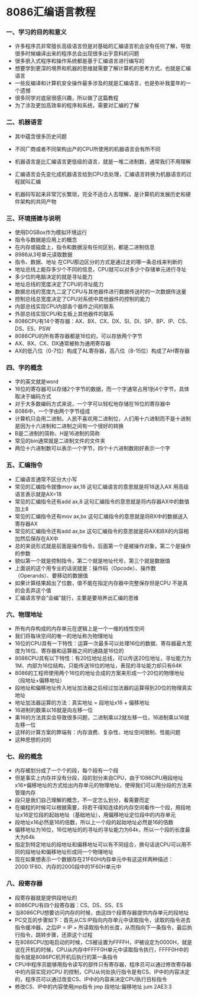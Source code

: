 # 8086汇编语言教程

### 一、学习的目的和意义

- 许多程序员非常擅长高级语言但是对基础的汇编语言机会没有任何了解，导致很多时候编译出来的程序总会出现很多出乎意料的问题
- 很多嵌入式程序和操作系统都是基于汇编语言进行编写的
- 想要学到更深的境界和机器的思维就需要了解计算机的思考方式，也就是汇编语言
- 一些反编译和计算机安全操作最多涉及的就是汇编语言，也是弥补我童年的一个遗憾
- 很多同学对底层很感兴趣，所以做了这篇教程
- 为了涉及更加高效率的程序和系统，需要对汇编的了解

### 二、机器语言

- 其中蕴含很多历史问题

- 不同厂商或者不同架构出产的CPU所使用的机器语言会有所不同

- 机器语言是比汇编语言更低级的语言，就是一堆二进制数，通常我们不用理解
- 汇编语言会先变化成机器语言给到CPU去处理，汇编语言转换为机器语言的过程就叫汇编
- 机器码写起来非常冗长繁琐，完全不适合人去理解，是计算机的发展历史和硬件架构的共同产物

### 三、环境搭建与说明

- 使用DOSBox作为模拟环境运行
- 指令与数据是应用上的概念
- 在内存或磁盘上，指令和数据没有任何区别，都是二进制信息
- 8986从3号单元读取数据
- 指令、数据、地址 在CPU那边区分的方式是通过走的哪一条总线来判断的
- 地址总线上能存多少个不同的信息，CPU就可以对多少个存储单元进行寻址
- 多少位的电脑决定的就是寻址能力
- 地址总线的宽度决定了CPU的寻址能力
- 数据总线的宽度九二定了CPU与其他器件进行数据传送时的一次数据传送量
- 控制总线总宽度决定了CPU对系统中其他器件的控制的能力
- 内部总线实现CPU内部各个器件之间的联系
- 外部总线实现CPU和主板上其他器件的联系
- 8086CPU有14个寄存器：AX、BX、CX、DX、SI、DI、SP、BP、IP、CS、DS、ES、PSW
- 8086CPU的所有寄存器都是16位的，可以存放两个字节
- AX、BX、CX、DX通常被称为通用寄存器
- AX的低八位（0-7位）构成了AL寄存器，高八位（8-15位）构成了AH寄存器

### 四、字的概念

- 字的英文就是word
- 16位的寄存器可以存储2个字节的数据，而一个字通常占用1到4个字节，具体取决于编码方式
- 对于大多数编码方式来说，一个字可以轻松地存储在16位的寄存器中
- 8086中，一个字由两个字节组成
- 计算机只会用二进制，人民不喜欢用二进制位，人们用十六进制而不是十进制是因为十六进制和二进制之间有一个很好的转换
- B是二进制的简称、H是16进制的简称
- 常见的bin通常就是二进制文件的文件夹
- 两位十六进制数可以表示一个字节，四个十六进制数刚好表示一个字

### 五、汇编指令

- 汇编语言通常不区分大小写
- 常见的汇编指令就像mov ax,18 这句汇编语言的意思就是将18送入AX 用高级语言表示就是AX=18
- 常见的汇编指令还有add ax,8 这句汇编指令的意思就是将内存器AX中的数值加上8
- 常见的汇编指令还有mov ax,bx 这句汇编指令的意思就是将BX中的数据送入寄存器AX
- 常见的汇编指令还有add ax,bx 这句汇编指令的意思就是将AX和BX的内容相加然后保存在AX中
- 总的来说形式就是前面是操作指令，后面第一个是被操作对象，第二个是操作的参数
- 貌似第一个就是控制指令，第二个就是地址代号，第三个就是数据值
- 上面说的这个用专业的话说就是：操作码（Opcode）、操作数（Operands）、要移动的数据值
- 如果计算结果超出了位数，值不能在指定内存器中完整保存但是CPU 不是真的会丢弃这个值
- 汇编语言学会“会编”就行，主要是要培养出汇编的思维

### 六、物理地址

- 所有内存构成的内存单元在逻辑上是一个一维的线性空间
- 我们将每块空间的唯一的地址称为物理地址
- 16位的CPU具有一下特性：运算一次最多可以处理16位的数据、寄存器最大宽度为16位、寄存器和运算器之间的通路是16位的
- 8086CPU具有以下特性：有20位地址总线，可以传送20位地址，寻址能力为1M、内部为16位结构，只能传送16位的地址，表现的寻址能力却只有64K
- 8086的工程师使用两个16位的地址合成的方案来形成一个20位的物理地址（段地址+偏移地址）
- 段地址和偏移地址传入地址加法器之后经过加法器的运算得到20位的物理真实地址
- 地址加法器运算的方法：真实地址 = 段地址x16 + 偏移地址
- 16进制的数乘以16就是向左移一位
- 乘16的方法其实会导致很多问题，二进制乘以2就左移一位，16进制乘以16就左移一位
- 这样的计算方案的弊端有：内存浪费、复杂性、地址空间限制、性能问题
- 这种思想的对的

### 七、段的概念

- 内存被划分成了一个个的段，每个段有一个段
- 但是事实上内存并没有分段，段的划分来自CPU，由于1086CPU用段地址x16+偏移地址的方式给出内存单元的物理地址，使得我们可以用分段的方法来管理内存
- 段只是我们自己理解的概念，不一定怎么划分，看需要而定
- 在编程的时候可以根据需要，将若干得知连续的内存空间看作一个段，用段地址x16定位段的起始地址（基础地址），用偏移地址定位段中的内存单元
- 段地址x16必然是16的倍数，所以上一个段的起始地址必然是16的倍数
- 偏移地址为16位，16位地址的的寻址的寻址能力为64k，所以一个段的长度最大为64k
- 指定到特定地址的段地址和偏移地址可以有不同组合，换句话说CPU可以用不同的段地址和偏移地址形成同一个物理地址
- 现在如果想表示一个数据存在21F60H内存单元中有这这样两种描述：2000:1F60、内存的2000段中的1F60H单元中

### 八、段寄存器

- 段寄存器就是提供段地址的
- 8086CPU有四个段寄存器：CS、DS、SS、ES
- 当8086CPU想要访问内存的时候，由这四个段寄存器提供内存单元的段地址
- PC交互的步骤如下：首先从CS:IP指向内存单元中读取指令，读取的指令进去指令缓冲器，之后IP = IP + 所读取指令的长度，从而指向下一条指令，最后执行指令，跳转步骤，还原这个过程
- 在8086CPU加电启动的时候，CS被设置为FFFFH，IP被设定为0000H，就是说在开机的时候，CPU从内存中FFFF0H单元中读取指令执行，FFFF0H中的指令就是8086PC机开机后执行的第一条指令
- CPU中程序员能够用指令读写的部件只有寄存器，程序员可以通过修改寄存器中的内容实现对CPU 的控制，CPU从何处执行指令是有CS、IP中的内容决定的，程序员可以通过改变CS、IP中的内容来决定CPU执行目标指令
- 修改CS、IP中的内容使用jmp指令    jmp 段地址:偏移地址 jum 2AE3:3
